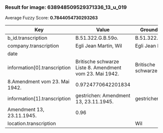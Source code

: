 ### Result for image: 638948509529371336_13_u_019
Average Fuzzy Score: **0.7844054730293263**
<small>

| Key | Value | Ground Truth | Score |
| --- | --- | --- | --- |
| b_id.transcription | B.51.322.G.B.59o. | B.51.322.GB.590. | 0.9090909090909091 |
| company.transcription | Egli Jean Martin, Wil | Egli Jean Martin | 0.8648648648648648 |
| date |  |  | 1.0 |
| information[0].transcription | Britische schwarze Liste 8. Amendment vom 23. Mai 1942. | Britische schwarze Liste
8.Amendment vom 23. Mai 1942. | 0.9724770642201834 |
| information[1].transcription |  gestrichen: Amendment 13, 23.11.1945. | gestrichen:
Amendment 13, 23.11.1945. | 0.96 |
| location.transcription |  | Wil | 0.0 |

</small>
